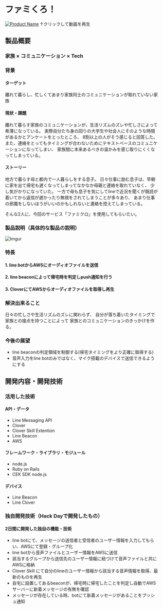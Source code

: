 # ファミくろ！

[![Product Name](https://user-images.githubusercontent.com/22272875/47612371-9f880b00-dabc-11e8-8273-cf0288e08f02.png)](https://youtu.be/CVESVPC5gj4)
↑クリックして動画を再生

## 製品概要
### 家族 × コミュニケーション × Tech

### 背景
#### ターゲット
離れて暮らし、忙しくてあまり家族同士のコミュニケーションが取れていない家族

#### 現状・課題
離れて暮らす家族のコミュニケーションが、生活リズムのズレや忙しさによって希薄になっている。
実際自分たち身の回りの大学生や社会人にそのような時間があるかとアンケートをとったところ、
8割以上の人がそう感じると回答した。
また、連絡をとってもタイミングが合わないためにテキストベースのコミュニケーションになってしまい、
家族間に本来あるべきの温かみを感じ取りにくくなってしまっている。

#### ストーリー
地方で暮らす母と都内で一人暮らしをする息子。
日々仕事に励む息子は、早朝に家を出て帰宅も遅くなってしまってなかなか母親と連絡を取れていなく、
少し気がかりになっていた。
一方で母も息子を気にしてlineで近況を聞くが既読が着いてから返信が遅かったり無視をされてしまうことが多々あり、
あまり仕事の邪魔をしないほうがいいのかもしれないと連絡を控えてしまっている。

そんな2人に、今回のサービス「ファミクロ」を使用してもらいたい。

### 製品説明（具体的な製品の説明）
![Imgur](https://i.imgur.com/4ete0GV.png)

### 特長

#### 1. line botからAWSにオーディオファイルを送信

#### 2. line beaconによって帰宅時を判定しpush通知を行う

#### 3. CloverにてAWSからオーディオファイルを取得し再生

### 解決出来ること

日々の忙しさや生活リズムのズレに関わらず、
自分が落ち着いたタイミングで家族との接点を持つことによって
家族とのコミュニケーションのきっかけを作る。

### 今後の展望
- line beaconの判定領域を制御する(帰宅タイミングをより正確に取得する)
- 音声入力をline botのみではなく、マイク搭載のデバイスで送信できるようにする

## 開発内容・開発技術
### 活用した技術
#### API・データ
* Line Messaging API
* Clover
* Clover Skill Extention
* Line Beacon
* AWS

#### フレームワーク・ライブラリ・モジュール
* node.js
* Ruby on Rails
* CEK SDK node.js

#### デバイス
* Line Beacon
* Line Clover

### 独自開発技術（Hack Dayで開発したもの）
#### 2日間に開発した独自の機能・技術
* line botにて、メッセージの送信者と受信者のユーザー情報を入力してもらい、AWSにて登録・グループ化
* line botから音声ファイルとユーザー情報をAWSに送信
* 該当するグループから送信先のユーザー情報に紐づけて音声ファイルと共にAWSに格納
* Clover Skill にて自分のlineのユーザー情報から該当する音声情報を取得、最新のものを再生
* 自宅に設置してあるbeaconが、帰宅時に帰宅したことを判定し自動でAWSサーバーに新着メッセージの有無を確認
* メッセージが存在している時、botにて新着メッセージがあることをプッシュ通知
